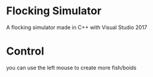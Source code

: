 # Flocking Simulator
A flocking simulator made in C++ with Visual Studio 2017

# Control
you can use the left mouse to create more fish/boids
